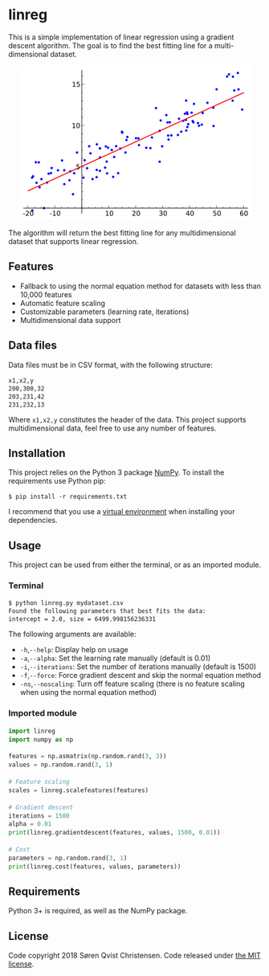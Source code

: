 # linreg

This is a simple implementation of linear regression using a gradient descent algorithm. The goal is to find the best fitting line for a multi-dimensional dataset.

<p align="center">
    <img
      alt="Linear regression"
      src="linreg.png"
      width="467"
    />
</p>

The algorithm will return the best fitting line for any multidimensional dataset that supports linear regression.

## Features

* Fallback to using the normal equation method for datasets with less than 10,000 features
* Automatic feature scaling
* Customizable parameters (learning rate, iterations)
* Multidimensional data support

## Data files

Data files must be in CSV format, with the following structure:

```
x1,x2,y
200,300,32
203,231,42
231,232,13
``` 

Where ``x1,x2,y`` constitutes the header of the data. This project supports multidimensional data, feel free to use any number of features.

## Installation

This project relies on the Python 3 package [NumPy](http://www.numpy.org/). To install the requirements use Python pip: 

```console
$ pip install -r requirements.txt
```

I recommend that you use a [virtual environment](http://docs.python-guide.org/en/latest/dev/virtualenvs/) when installing your dependencies.

## Usage

This project can be used from either the terminal, or as an imported module.

### Terminal

```console
$ python linreg.py mydataset.csv
Found the following parameters that best fits the data:
intercept = 2.0, size = 6499.998156236331
```

The following arguments are available:

- ``-h``,``--help``: Display help on usage
- ``-a``,``--alpha``: Set the learning rate manually (default is 0.01)
- ``-i``,``--iterations``: Set the number of iterations manually (default is 1500)
- ``-f``,``--force``: Force gradient descent and skip the normal equation method
- ``-ns``,``--noscaling``: Turn off feature scaling (there is no feature scaling when using the normal equation method)

### Imported module

```python
import linreg
import numpy as np

features = np.asmatrix(np.random.rand(3, 3))
values = np.random.rand(3, 1)

# Feature scaling
scales = linreg.scalefeatures(features)

# Gradient descent
iterations = 1500
alpha = 0.01
print(linreg.gradientdescent(features, values, 1500, 0.01))

# Cost
parameters = np.random.rand(3, 1)
print(linreg.cost(features, values, parameters))
```

## Requirements

Python 3+ is required, as well as the NumPy package.

## License

Code copyright 2018 Søren Qvist Christensen. Code released under [the MIT license](LICENSE).